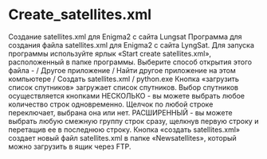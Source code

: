 # Create_satellites.xml
Создание satellites.xml  для  Enigma2 с сайта  Lungsat
Программа для создания файла satellites.xml для Enigma2 с сайта LyngSat.
Для запуска программы используйте ярлык «Start create satellites.xml», расположенный в папке программы.
Выберите способ открытия этого файла - / Другое приложение / Найти другое приложение на этом компьютере / Создать satellites.xml / python.exe
Кнопка «загрузить список спутников» загружает список спутников.
Выбор спутников осуществляется кнопками
НЕСКОЛЬКО - вы можете выбрать любое количество строк одновременно. Щелчок по любой строке переключает, выбрана она или нет.
РАСШИРЕННЫЙ - вы можете выбрать любую смежную группу строк сразу, щелкнув первую строку и перетащив ее в последнюю строку.
Кнопка «создать satellites.xml» создает новый файл satellites.xml в папке «Newsatellites», который можно загрузить в ящик через FTP.

